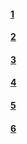 

#### [1](https://www.toptal.com/sql/interview-questions)
#### [2](https://www.tutorialspoint.com/sql/sql_interview_questions.htm)
#### [3](https://intellipaat.com/interview-question/sql-interview-questions/)
#### [4](http://career.guru99.com/top-50-sql-question-answers/)
#### [5](https://biginterview.com/blog/2014/09/sql-interview-questions.html)
#### [6](https://dwbi.org/database/sql/72-top-20-sql-interview-questions-with-answers)
